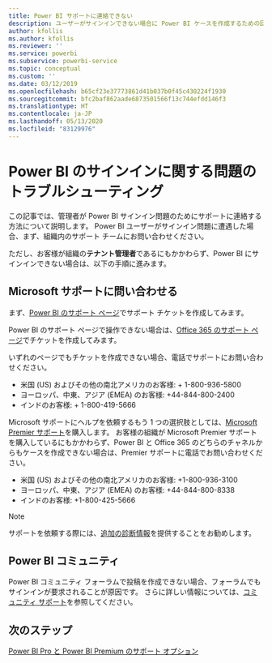 ```yaml
---
title: Power BI サポートに連絡できない
description: ユーザーがサインインできない場合に Power BI ケースを作成するための回避策
author: kfollis
ms.author: kfollis
ms.reviewer: ''
ms.service: powerbi
ms.subservice: powerbi-service
ms.topic: conceptual
ms.custom: ''
ms.date: 03/12/2019
ms.openlocfilehash: b65cf23e37773861d41b037b0f45c430224f1930
ms.sourcegitcommit: bfc2baf862aade6873501566f13c744efdd146f3
ms.translationtype: HT
ms.contentlocale: ja-JP
ms.lasthandoff: 05/13/2020
ms.locfileid: "83129976"
---
```

# <a name="troubleshooting-sign-in-issues-for-power-bi"></a>Power BI のサインインに関する問題のトラブルシューティング

この記事では、管理者が Power BI サインイン問題のためにサポートに連絡する方法について説明します。 Power BI ユーザーがサインイン問題に遭遇した場合、まず、組織内のサポート チームにお問い合わせください。

ただし、お客様が組織の**テナント管理者**であるにもかかわらず、Power BI にサインインできない場合は、以下の手順に進みます。

## <a name="contact-microsoft-support"></a>Microsoft サポートに問い合わせる

まず、[Power BI のサポート ページ](https://powerbi.microsoft.com/support/)でサポート チケットを作成してみます。

Power BI のサポート ページで操作できない場合は、[Office 365 のサポート ページ](https://support.office.com/home/contact)でチケットを作成してみます。

いずれのページでもチケットを作成できない場合、電話でサポートにお問い合わせください。

* 米国 (US) およびその他の南北アメリカのお客様: + 1-800-936-5800
* ヨーロッパ、中東、アジア (EMEA) のお客様: +44-844-800-2400
* インドのお客様: + 1-800-419-5666

Microsoft サポートにヘルプを依頼するもう 1 つの選択肢としては、[Microsoft Premier サポート](https://support.microsoft.com/premier)を購入します。 お客様の組織が Microsoft Premier サポートを購入しているにもかかわらず、Power BI と Office 365 のどちらのチャネルからもケースを作成できない場合は、Premier サポートに電話でお問い合わせください。

* 米国 (US) およびその他の南北アメリカのお客様: +1-800-936-3100
* ヨーロッパ、中東、アジア (EMEA) のお客様: +44-844-800-8338
* インドのお客様: +1-800-425-5666

> [!Note]
> サポートを依頼する際には、[追加の診断情報](service-admin-capturing-additional-diagnostic-information-for-power-bi.md)を提供することをお勧めします。

## <a name="power-bi-community"></a>Power BI コミュニティ

Power BI コミュニティ フォーラムで投稿を作成できない場合、フォーラムでもサインインが要求されることが原因です。 さらに詳しい情報については、[コミュニティ サポート](https://community.powerbi.com/t5/Community-Support/ct-p/PBI_CommunitySupport)を参照してください。

## <a name="next-steps"></a>次のステップ

[Power BI Pro と Power BI Premium のサポート オプション](service-support-options.md)
